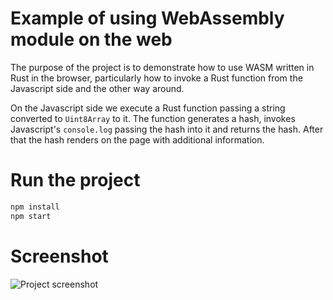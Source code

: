 # Example of using WebAssembly module on the web

The purpose of the project is to demonstrate how to use WASM written in Rust in the browser, particularly how to invoke a Rust function from the Javascript side and the other way around.

On the Javascript side we execute a Rust function passing a string converted to `Uint8Array` to it. The function generates a hash, invokes Javascript's `console.log` passing the hash into it and returns the hash. After that the hash renders on the page with additional information.

# Run the project

```sh
npm install
npm start
```

# Screenshot

![Project screenshot](https://user-images.githubusercontent.com/6762673/79657660-de7fb400-81bb-11ea-9592-2a3ef22abfb2.jpg)
